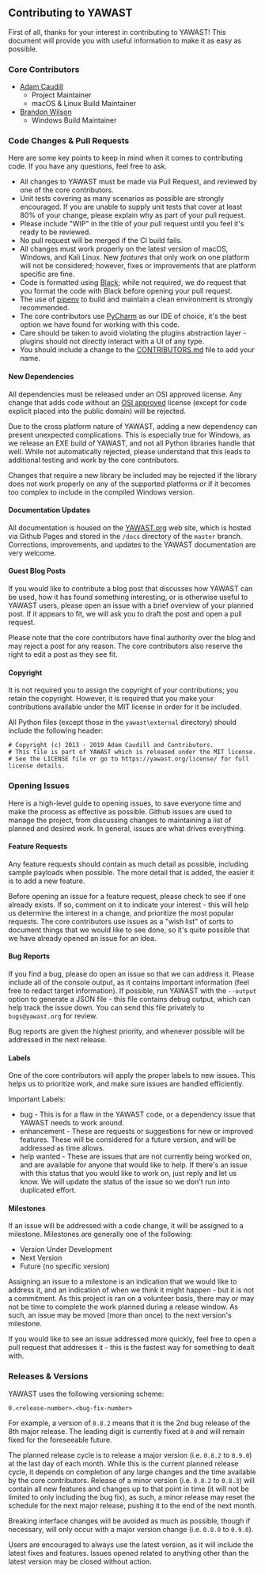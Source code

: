 ## Contributing to YAWAST

First of all, thanks for your interest in contributing to YAWAST! This document will provide you with useful information to make it as easy as possible.

### Core Contributors

* [Adam Caudill](https://github.com/adamcaudill)
  * Project Maintainer
  * macOS & Linux Build Maintainer
* [Brandon Wilson](https://github.com/brandonlw)
  * Windows Build Maintainer

### Code Changes & Pull Requests

Here are some key points to keep in mind when it comes to contributing code. If you have any questions, feel free to ask.

* All changes to YAWAST must be made via Pull Request, and reviewed by one of the core contributors.
* Unit tests covering as many scenarios as possible are strongly encouraged. If you are unable to supply unit tests that cover at least 80% of your change, please explain why as part of your pull request.
* Please include "WIP" in the title of your pull request until you feel it's ready to be reviewed.
* No pull request will be merged if the CI build fails.
* All changes must work properly on the latest version of macOS, Windows, and Kali Linux. New *features* that only work on one platform will not be considered; however, fixes or improvements that are platform specific are fine.
* Code is formatted using [Black](https://github.com/psf/black); while not required, we do request that you format the code with Black before opening your pull request.
* The use of [pipenv](https://docs.pipenv.org/en/latest/) to build and maintain a clean environment is strongly recommended.
* The core contributors use [PyCharm](https://www.jetbrains.com/pycharm/) as our IDE of choice, it's the best option we have found for working with this code.
* Care should be taken to avoid violating the plugins abstraction layer - plugins should not directly interact with a UI of any type.
* You should include a change to the [CONTRIBUTORS.md](https://github.com/adamcaudill/yawast/blob/master/CONTRIBUTORS.md) file to add your name.

#### New Dependencies

All dependencies must be released under an OSI approved license. Any change that adds code without an [OSI approved](https://opensource.org/licenses/alphabetical) license (except for code explicit placed into the public domain) will be rejected.

Due to the cross platform nature of YAWAST, adding a new dependency can present unexpected complications. This is especially true for Windows, as we release an EXE build of YAWAST, and not all Python libraries handle that well. While not automatically rejected, please understand that this leads to additional testing and work by the core contributors.

Changes that require a new library be included may be rejected if the library does not work properly on any of the supported platforms or if it becomes too complex to include in the compiled Windows version.

#### Documentation Updates

All documentation is housed on the [YAWAST.org](https://yawast.org/) web site, which is hosted via Github Pages and stored in the `/docs` directory of the `master` branch. Corrections, improvements, and updates to the YAWAST documentation are very welcome.

#### Guest Blog Posts

If you would like to contribute a blog post that discusses how YAWAST can be used, how it has found something interesting, or is otherwise useful to YAWAST users, please open an issue with a brief overview of your planned post. If it appears to fit, we will ask you to draft the post and open a pull request.

Please note that the core contributors have final authority over the blog and may reject a post for any reason. The core contributors also reserve the right to edit a post as they see fit.

#### Copyright

It is not required you to assign the copyright of your contributions; you retain the copyright. However, it is required that you make your contributions available under the MIT license in order for it be included.

All Python files (except those in the `yawast\external` directory) should include the following header:

```
# Copyright (c) 2013 - 2019 Adam Caudill and Contributors.
# This file is part of YAWAST which is released under the MIT license.
# See the LICENSE file or go to https://yawast.org/license/ for full license details.
```

### Opening Issues

Here is a high-level guide to opening issues, to save everyone time and make the process as effective as possible. Github issues are used to manage the project, from discussing changes to maintaining a list of planned and desired work. In general, issues are what drives everything.

#### Feature Requests

Any feature requests should contain as much detail as possible, including sample payloads when possible. The more detail that is added, the easier it is to add a new feature.

Before opening an issue for a feature request, please check to see if one already exists. If so, comment on it to indicate your interest - this will help us determine the interest in a change, and prioritize the most popular requests. The core contributors use issues as a "wish list" of sorts to document things that we would like to see done, so it's quite possible that we have already opened an issue for an idea.

#### Bug Reports

If you find a bug, please do open an issue so that we can address it. Please include all of the console output, as it contains important information (feel free to redact target information). If possible, run YAWAST with the `--output` option to generate a JSON file - this file contains debug output, which can help track the issue down. You can send this file privately to `bugs@yawast.org` for review.

Bug reports are given the highest priority, and whenever possible will be addressed in the next release.

#### Labels

One of the core contributors will apply the proper labels to new issues. This helps us to prioritize work, and make sure issues are handled efficiently.

Important Labels:

* bug - This is for a flaw in the YAWAST code, or a dependency issue that YAWAST needs to work around.
* enhancement - These are requests or suggestions for new or improved features. These will be considered for a future version, and will be addressed as time allows.
* help wanted - These are issues that are not currently being worked on, and are available for anyone that would like to help. If there's an issue with this status that you would like to work on, just reply and let us know. We will update the status of the issue so we don't run into duplicated effort.

#### Milestones

If an issue will be addressed with a code change, it will be assigned to a milestone. Milestones are generally one of the following:

* Version Under Development
* Next Version
* Future (no specific version)

Assigning an issue to a milestone is an indication that we would like to address it, and an indication of when we think it might happen - but it is not a commitment. As this project is ran on a volunteer basis, there may or may not be time to complete the work planned during a release window. As such, an issue may be moved (more than once) to the next version's milestone.

If you would like to see an issue addressed more quickly, feel free to open a pull request that addresses it - this is the fastest way for something to dealt with.

### Releases & Versions

YAWAST uses the following versioning scheme:

`0.<release-number>.<bug-fix-number>`

For example, a version of `0.8.2` means that it is the 2nd bug release of the 8th major release. The leading digit is currently fixed at `0` and will remain fixed for the foreseeable future. 

The planned release cycle is to release a major version (i.e. `0.8.2` to `0.9.0`) at the last day of each month. While this is the current planned release cycle, it depends on completion of any large changes and the time available by the core contributors. Release of a minor version (i.e. `0.8.2` to `0.8.3`) will contain all new features and changes up to that point in time (it will not be limited to only including the bug fix), as such, a minor release may reset the schedule for the next major release, pushing it to the end of the next month.

Breaking interface changes will be avoided as much as possible, though if necessary, will only occur with a major version change (i.e. `0.8.0` to `0.9.0`).

Users are encouraged to always use the latest version, as it will include the latest fixes and features. Issues opened related to anything other than the latest version may be closed without action. 

